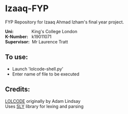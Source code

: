 # Izaaq-FYP

FYP Repository for Izaaq Ahmad Izham's final year project.

**Uni:**          &nbsp;&nbsp;&nbsp;&nbsp;&nbsp;&nbsp;&nbsp;&nbsp;&nbsp;&nbsp;&nbsp;&nbsp;&nbsp;&nbsp;King's College London<br/>
**K-Number:**     &nbsp;&nbsp;k19011071<br/>
**Supervisor:**   &nbsp;Mr Laurence Tratt<br/>

## To use:
- Launch 'lolcode-shell.py'
- Enter name of file to be executed 

## Credits:

[LOLCODE](http://www.lolcode.org/) originally by Adam Lindsay<br/>
Uses [SLY](https://sly.readthedocs.io/en/latest/sly.html) library for lexing and parsing<br/>
